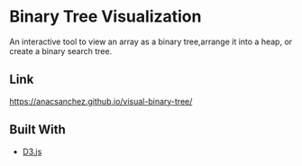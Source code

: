# Binary Tree Visualization

An interactive tool to view an array as a binary tree,arrange it into a heap, or create a binary search tree.

## Link

https://anacsanchez.github.io/visual-binary-tree/

## Built With
* [D3.js](https://github.com/d3/d3)
